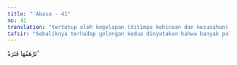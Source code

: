 ```yaml
---
title: "'Abasa - 41"
no: 41
translation: "tertutup oleh kegelapan (ditimpa kehinaan dan kesusahan)."
tafsir: "Sebaliknya terhadap golongan kedua dinyatakan bahwa banyak pula muka orang-orang kafir pada hari itu tertutup debu penuh dengan sesal dan kesedihan. Mereka itu ditutup lagi oleh kegelapan karena ditimpa oleh kehinaan dan kesusahan. Mereka itulah orang-orang kafir yang amat durhaka."
---
```


تَرْهَقُهَا قَتَرَةٌ ۗ
